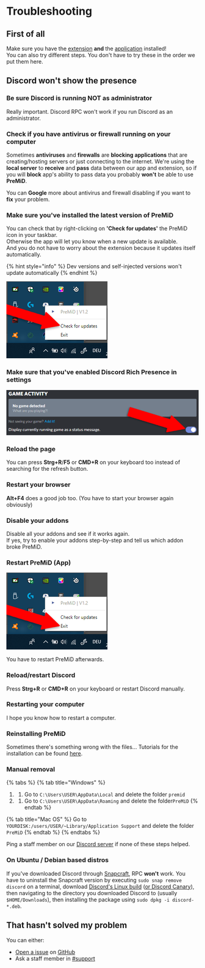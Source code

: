 # Troubleshooting

## **First of all**

Make sure you have the [extension](../installation/extension.md) **and** the [application](../installation/application.md) installed!  
You can also try different steps. You don't have to try these in the order we put them here.

## Discord won't show the presence

### Be sure Discord is running NOT as administrator

Really important. Discord RPC won't work if you run Discord as an administrator.

### Check if you have antivirus or firewall running on your computer

Sometimes **antiviruses** and **firewalls** are **blocking applications** that are creating/hosting servers or just connecting to the internet. We're using the **local server** to **receive** and **pass** data between our app and extension, so if you will **block** app's ability to pass data you probably **won't** be able to use **PreMiD**.

You can **Google** more about antivirus and firewall disabling if you want to **fix** your problem.

### Make sure you've installed the latest version of PreMiD

You can check that by right-clicking on **'Check for updates'** the PreMiD icon in your taskbar.  
Otherwise the app will let you know when a new update is available.  
And you do not have to worry about the extension because it updates itself automatically.

{% hint style="info" %}
Dev versions and self-injected versions won't update automatically
{% endhint %}

![Windows taskbar](../.gitbook/assets/checkforupdates.png)

### Make sure that you've enabled Discord Rich Presence in settings

![Discord Game Activity](../.gitbook/assets/gameactivity_edited.png)

### Reload the page

You can press **Strg+R**/**F5** or **CMD+R** on your keyboard too instead of searching for the refresh button.

### Restart your browser

**Alt+F4** does a good job too. \(You have to start your browser again obviously\)

### Disable your addons

Disable all your addons and see if it works again.  
If yes, try to enable your addons step-by-step and tell us which addon broke PreMiD.

### Restart PreMiD \(App\)

![Windows taskbar](../.gitbook/assets/exit.png)

You have to restart PreMiD afterwards.

### Reload/restart Discord

Press **Strg+R** or **CMD+R** on your keyboard or restart Discord manually.

### Restarting your computer

I hope you know how to restart a computer.

### Reinstalling PreMiD

Sometimes there's something wrong with the files... Tutorials for the installation can be found [here](../installation/application.md).

### Manual removal

{% tabs %}
{% tab title="Windows" %}
1. 1. Go to `C:\Users\USER\AppData\Local` and delete the folder `premid`
2. 1. Go to `C:\Users\USER\AppData\Roaming` and delete the folder`PreMiD`
{% endtab %}

{% tab title="Mac OS" %}
Go to `YOURDISK:/users/USER/~Library/Application Support` and delete the folder `PreMiD`
{% endtab %}
{% endtabs %}

Ping a staff member on our [Discord server](https://discord.gg/WvfVZ8T) if none of these steps helped.

### On Ubuntu / Debian based distros

If you've downloaded Discord through [Snapcraft](https://snapcraft.io), RPC **won't** work.
You have to uninstall the Snapcraft version by executing `sudo snap remove discord` on a terminal, download [Discord's Linux build](https://discordapp.com/api/download?platform=linux) \([or Discord Canary](https://discordapp.com/api/canary/download?platform=linux)\), then navigating to the directory you downloaded Discord to \(usually `$HOME/Downloads`\), then installing the package using `sudo dpkg -i discord-*.deb`.

## That hasn't solved my problem

You can either:

* [Open a issue](https://github.com/PreMiD/PreMiD/issues/new/choose) on [GitHub](https://github.com/PreMiD/PreMiD)
* Ask a staff member in [\#support](https://discord.gg/WvfVZ8T)

  


